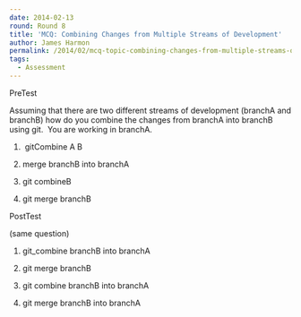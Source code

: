```yaml
---
date: 2014-02-13
round: Round 8
title: 'MCQ: Combining Changes from Multiple Streams of Development'
author: James Harmon
permalink: /2014/02/mcq-topic-combining-changes-from-multiple-streams-of-development/
tags:
  - Assessment
---
```

PreTest

Assuming that there are two different streams of development (branchA and branchB) how do you combine the changes from branchA into branchB using git.  You are working in branchA.

1)  gitCombine A B

2) merge branchB into branchA

3) git combineB

4) git merge branchB

PostTest

(same question)

1) git_combine branchB into branchA

2) git merge branchB

3) git combine branchB into branchA

4) git merge branchB into branchA

&nbsp;
